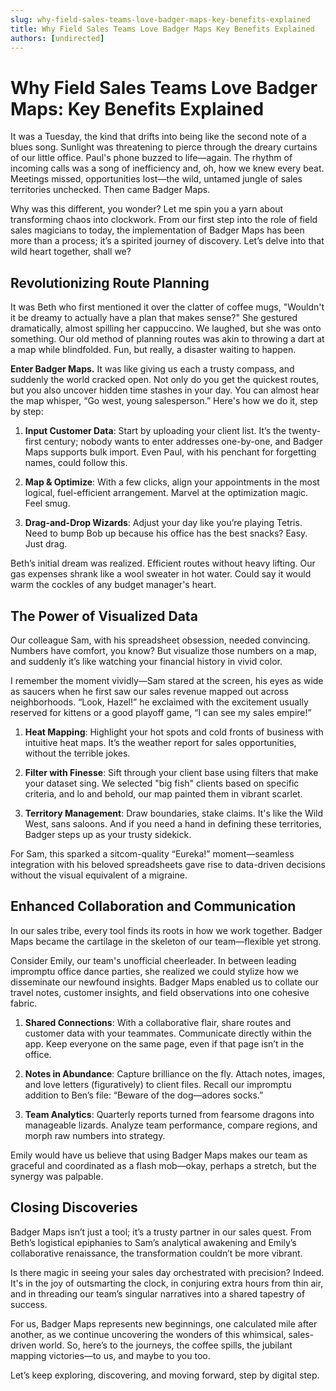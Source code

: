 ```yaml
---
slug: why-field-sales-teams-love-badger-maps-key-benefits-explained
title: Why Field Sales Teams Love Badger Maps Key Benefits Explained
authors: [undirected]
---
```



# Why Field Sales Teams Love Badger Maps: Key Benefits Explained

It was a Tuesday, the kind that drifts into being like the second note of a blues song. Sunlight was threatening to pierce through the dreary curtains of our little office. Paul's phone buzzed to life—again. The rhythm of incoming calls was a song of inefficiency and, oh, how we knew every beat. Meetings missed, opportunities lost—the wild, untamed jungle of sales territories unchecked. Then came Badger Maps.

Why was this different, you wonder? Let me spin you a yarn about transforming chaos into clockwork. From our first step into the role of field sales magicians to today, the implementation of Badger Maps has been more than a process; it’s a spirited journey of discovery. Let’s delve into that wild heart together, shall we?

## Revolutionizing Route Planning

It was Beth who first mentioned it over the clatter of coffee mugs, "Wouldn't it be dreamy to actually have a plan that makes sense?" She gestured dramatically, almost spilling her cappuccino. We laughed, but she was onto something. Our old method of planning routes was akin to throwing a dart at a map while blindfolded. Fun, but really, a disaster waiting to happen.

**Enter Badger Maps.** It was like giving us each a trusty compass, and suddenly the world cracked open. Not only do you get the quickest routes, but you also uncover hidden time stashes in your day. You can almost hear the map whisper, “Go west, young salesperson.” Here's how we do it, step by step:

1. **Input Customer Data**: Start by uploading your client list. It’s the twenty-first century; nobody wants to enter addresses one-by-one, and Badger Maps supports bulk import. Even Paul, with his penchant for forgetting names, could follow this.

2. **Map & Optimize**: With a few clicks, align your appointments in the most logical, fuel-efficient arrangement. Marvel at the optimization magic. Feel smug.

3. **Drag-and-Drop Wizards**: Adjust your day like you’re playing Tetris. Need to bump Bob up because his office has the best snacks? Easy. Just drag. 

Beth’s initial dream was realized. Efficient routes without heavy lifting. Our gas expenses shrank like a wool sweater in hot water. Could say it would warm the cockles of any budget manager's heart.

## The Power of Visualized Data

Our colleague Sam, with his spreadsheet obsession, needed convincing. Numbers have comfort, you know? But visualize those numbers on a map, and suddenly it’s like watching your financial history in vivid color.

I remember the moment vividly—Sam stared at the screen, his eyes as wide as saucers when he first saw our sales revenue mapped out across neighborhoods. “Look, Hazel!” he exclaimed with the excitement usually reserved for kittens or a good playoff game, “I can see my sales empire!”

1. **Heat Mapping**: Highlight your hot spots and cold fronts of business with intuitive heat maps. It’s the weather report for sales opportunities, without the terrible jokes.

2. **Filter with Finesse**: Sift through your client base using filters that make your dataset sing. We selected "big fish" clients based on specific criteria, and lo and behold, our map painted them in vibrant scarlet.

3. **Territory Management**: Draw boundaries, stake claims. It's like the Wild West, sans saloons. And if you need a hand in defining these territories, Badger steps up as your trusty sidekick.

For Sam, this sparked a sitcom-quality “Eureka!” moment—seamless integration with his beloved spreadsheets gave rise to data-driven decisions without the visual equivalent of a migraine.

## Enhanced Collaboration and Communication

In our sales tribe, every tool finds its roots in how we work together. Badger Maps became the cartilage in the skeleton of our team—flexible yet strong.

Consider Emily, our team's unofficial cheerleader. In between leading impromptu office dance parties, she realized we could stylize how we disseminate our newfound insights. Badger Maps enabled us to collate our travel notes, customer insights, and field observations into one cohesive fabric.

1. **Shared Connections**: With a collaborative flair, share routes and customer data with your teammates. Communicate directly within the app. Keep everyone on the same page, even if that page isn’t in the office.

2. **Notes in Abundance**: Capture brilliance on the fly. Attach notes, images, and love letters (figuratively) to client files. Recall our impromptu addition to Ben’s file: “Beware of the dog—adores socks.”

3. **Team Analytics**: Quarterly reports turned from fearsome dragons into manageable lizards. Analyze team performance, compare regions, and morph raw numbers into strategy.

Emily would have us believe that using Badger Maps makes our team as graceful and coordinated as a flash mob—okay, perhaps a stretch, but the synergy was palpable.

## Closing Discoveries

Badger Maps isn’t just a tool; it’s a trusty partner in our sales quest. From Beth’s logistical epiphanies to Sam’s analytical awakening and Emily’s collaborative renaissance, the transformation couldn’t be more vibrant.

Is there magic in seeing your sales day orchestrated with precision? Indeed. It's in the joy of outsmarting the clock, in conjuring extra hours from thin air, and in threading our team’s singular narratives into a shared tapestry of success.

For us, Badger Maps represents new beginnings, one calculated mile after another, as we continue uncovering the wonders of this whimsical, sales-driven world. So, here’s to the journeys, the coffee spills, the jubilant mapping victories—to us, and maybe to you too.

Let’s keep exploring, discovering, and moving forward, step by digital step.